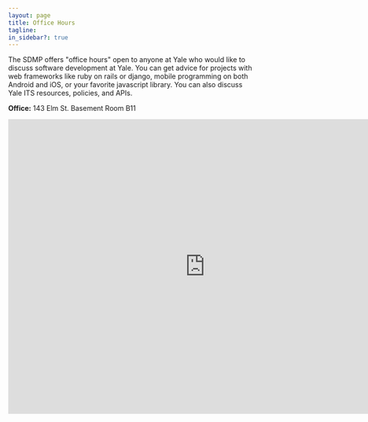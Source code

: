 ```yaml
---
layout: page
title: Office Hours
tagline:
in_sidebar?: true
---
```


The SDMP offers "office hours" open to anyone at Yale who would like to discuss software
development at Yale. You can get advice for projects with web frameworks like ruby on rails or django,
mobile programming on both Android and iOS, or your favorite javascript library. You can also discuss
Yale ITS resources, policies, and APIs.

**Office:** 143 Elm St. Basement Room B11

<iframe src="https://www.google.com/calendar/embed?src=yale.edu_faqra1kpm88cchlrc1lts1758s%40group.calendar.google.com&ctz=America/New_York" style="border: 0" width="800" height="600" frameborder="0" scrolling="no"></iframe>
